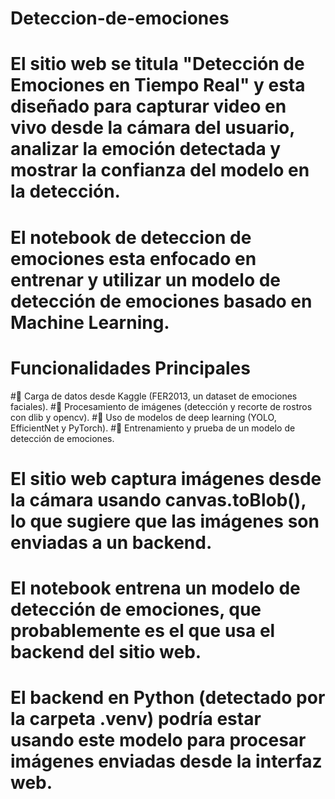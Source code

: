 # Deteccion-de-emociones
# El sitio web se titula "Detección de Emociones en Tiempo Real" y esta diseñado para capturar video en vivo desde la cámara del usuario, analizar la emoción detectada y mostrar la confianza del modelo en la detección.
# El notebook de deteccion de emociones esta enfocado en entrenar y utilizar un modelo de detección de emociones basado en Machine Learning. 
# Funcionalidades Principales
#🔹 Carga de datos desde Kaggle (FER2013, un dataset de emociones faciales).
#🔹 Procesamiento de imágenes (detección y recorte de rostros con dlib y opencv).
#🔹 Uso de modelos de deep learning (YOLO, EfficientNet y PyTorch).
#🔹 Entrenamiento y prueba de un modelo de detección de emociones.

# El sitio web captura imágenes desde la cámara usando canvas.toBlob(), lo que sugiere que las imágenes son enviadas a un backend.
# El notebook entrena un modelo de detección de emociones, que probablemente es el que usa el backend del sitio web.
# El backend en Python (detectado por la carpeta .venv) podría estar usando este modelo para procesar imágenes enviadas desde la interfaz web.
